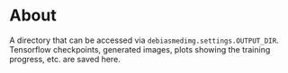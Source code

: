 # About
A directory that can be accessed via `debiasmedimg.settings.OUTPUT_DIR`. 
Tensorflow checkpoints, generated images, plots showing the training progress, etc. are saved here.
